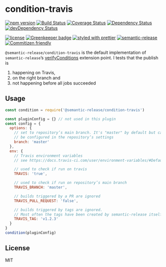 # condition-travis

[![npm version](https://badge.fury.io/js/%40semantic-release%2Fcondition-travis.svg)](http://badge.fury.io/js/%40semantic-release%2Fcondition-travis)
[![Build Status](https://travis-ci.org/semantic-release/condition-travis.svg?branch=next)](https://travis-ci.org/semantic-release/condition-travis)
[![Coverage Status](https://coveralls.io/repos/semantic-release/condition-travis/badge.svg?branch=next&service=github)](https://coveralls.io/github/semantic-release/condition-travis?branch=next)
[![Dependency Status](https://david-dm.org/semantic-release/condition-travis/next.svg)](https://david-dm.org/semantic-release/condition-travis/next)
[![devDependency Status](https://david-dm.org/semantic-release/condition-travis/next/dev-status.svg)](https://david-dm.org/semantic-release/condition-travis/next#info=devDependencies)

[![license](https://img.shields.io/github/license/semantic-release/condition-travis.svg)](https://github.com/semantic-release/condition-travis/blob/master/LICENSE)
[![Greenkeeper badge](https://badges.greenkeeper.io/vanduynslagerp/sr-commit-analyzer.svg)](https://greenkeeper.io/)
[![styled with prettier](https://img.shields.io/badge/styled_with-prettier-ff69b4.svg)](https://github.com/prettier/prettier)
[![semantic-release](https://img.shields.io/badge/%20%20%F0%9F%93%A6%F0%9F%9A%80-semantic--release-e10079.svg)](https://github.com/semantic-release/semantic-release)
[![Commitizen friendly](https://img.shields.io/badge/commitizen-friendly-brightgreen.svg)](http://commitizen.github.io/cz-cli/)

`@semantic-release/condition-travis` is the default implementation of
`semantic-release`’s [verifyConditions](https://github.com/semantic-release/semantic-release#verifyconditions)
extension point. I tests that the publish is

1. happening on Travis,
2. on the right branch and
3. not happening before all jobs succeeded

## Usage

```js
const condition = require('@semantic-release/condition-travis')

const pluginConfig = {} // not used in this plugin
const config = {
  options: {
    // set to repository’s main branch. It's "master" by default but can
    // be configured in the repository’s settings
    branch: 'master'
  },
  env: {
    // Travis environment variables
    // see https://docs.travis-ci.com/user/environment-variables/#Default-Environment-Variables

    // used to check if run on travis
    TRAVIS: 'true',

    // used to check if run on repository’s main branch
    TRAVIS_BRANCH: 'master',

    // builds triggered by a PR are ignored
    TRAVIS_PULL_REQUEST: 'false',

    // builds triggered by tags are ignored.
    // Most often the tags have been created by semantic-release itself
    TRAVIS_TAG: 'v1.2.3'
  }
}
condition(pluginConfig)
```

## License

MIT
